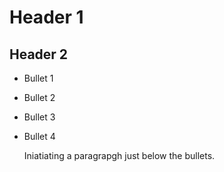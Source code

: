 # Header 1

## Header 2

- Bullet 1
- Bullet 2
- Bullet 3
- Bullet 4

  Iniatiating a paragrapgh just below the bullets.
